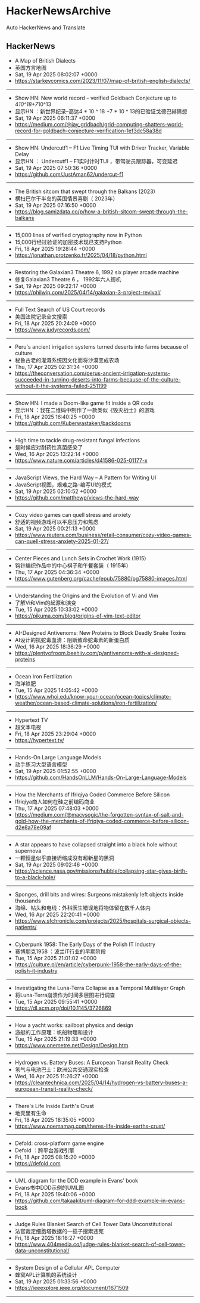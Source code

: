 # HackerNewsArchive
Auto HackerNews and Translate

## HackerNews
* A Map of British Dialects
* 英国方言地图
* Sat, 19 Apr 2025 08:02:07 +0000
* https://starkeycomics.com/2023/11/07/map-of-british-english-dialects/
----
* Show HN: New world record – verified Goldbach Conjecture up to 4*10^18+7*10^13
* 显示HN ：新世界纪录–高达4 * 10 ^ 18 +7 * 10 ^ 13的已验证戈德巴赫猜想
* Sat, 19 Apr 2025 06:11:37 +0000
* https://medium.com/@jay_gridbach/grid-computing-shatters-world-record-for-goldbach-conjecture-verification-1ef3dc58a38d
----
* Show HN: Undercutf1 – F1 Live Timing TUI with Driver Tracker, Variable Delay
* 显示HN ： Undercutf1 – F1实时计时TUI ，带驾驶员跟踪器，可变延迟
* Sat, 19 Apr 2025 07:50:36 +0000
* https://github.com/JustAman62/undercut-f1
----
* The British sitcom that swept through the Balkans (2023)
* 横扫巴尔干半岛的英国情景喜剧（ 2023年）
* Sat, 19 Apr 2025 07:16:50 +0000
* https://blog.samizdata.co/p/how-a-british-sitcom-swept-through-the-balkans
----
* 15,000 lines of verified cryptography now in Python
* 15,000行经过验证的加密技术现已支持Python
* Fri, 18 Apr 2025 19:28:44 +0000
* https://jonathan.protzenko.fr/2025/04/18/python.html
----
* Restoring the Galaxian3 Theatre 6, 1992 six player arcade machine
* 修复Galaxian3 Theatre 6 ， 1992年六人街机
* Sat, 19 Apr 2025 09:22:17 +0000
* https://philwip.com/2025/04/14/galaxian-3-project-revival/
----
* Full Text Search of US Court records
* 美国法院记录全文搜索
* Fri, 18 Apr 2025 20:24:09 +0000
* https://www.judyrecords.com/
----
* Peru's ancient irrigation systems turned deserts into farms because of culture
* 秘鲁古老的灌溉系统因文化而将沙漠变成农场
* Thu, 17 Apr 2025 02:31:34 +0000
* https://theconversation.com/perus-ancient-irrigation-systems-succeeded-in-turning-deserts-into-farms-because-of-the-culture-without-it-the-systems-failed-251199
----
* Show HN: I made a Doom-like game fit inside a QR code
* 显示HN ：我在二维码中制作了一款类似《毁灭战士》的游戏
* Fri, 18 Apr 2025 16:40:25 +0000
* https://github.com/Kuberwastaken/backdooms
----
* High time to tackle drug-resistant fungal infections
* 是时候应对耐药性真菌感染了
* Wed, 16 Apr 2025 13:22:14 +0000
* https://www.nature.com/articles/d41586-025-01177-x
----
* JavaScript Views, the Hard Way – A Pattern for Writing UI
* JavaScript视图，艰难之路–编写UI的模式
* Sat, 19 Apr 2025 02:10:52 +0000
* https://github.com/matthewp/views-the-hard-way
----
* Cozy video games can quell stress and anxiety
* 舒适的视频游戏可以平息压力和焦虑
* Sat, 19 Apr 2025 00:21:13 +0000
* https://www.reuters.com/business/retail-consumer/cozy-video-games-can-quell-stress-anxiety-2025-01-27/
----
* Center Pieces and Lunch Sets in Crochet Work (1915)
* 钩针编织作品中的中心棋子和午餐套装（ 1915年）
* Thu, 17 Apr 2025 04:36:34 +0000
* https://www.gutenberg.org/cache/epub/75880/pg75880-images.html
----
* Understanding the Origins and the Evolution of Vi and Vim
* 了解Vi和Vim的起源和演变
* Tue, 15 Apr 2025 10:33:02 +0000
* https://pikuma.com/blog/origins-of-vim-text-editor
----
* AI-Designed Antivenoms: New Proteins to Block Deadly Snake Toxins
* AI设计的抗蛇毒血清：阻断致命蛇毒素的新蛋白质
* Wed, 16 Apr 2025 18:36:29 +0000
* https://plentyofroom.beehiiv.com/p/antivenoms-with-ai-designed-proteins
----
* Ocean Iron Fertilization
* 海洋铁肥
* Tue, 15 Apr 2025 14:05:42 +0000
* https://www.whoi.edu/know-your-ocean/ocean-topics/climate-weather/ocean-based-climate-solutions/iron-fertilization/
----
* Hypertext TV
* 超文本电视
* Fri, 18 Apr 2025 23:29:04 +0000
* https://hypertext.tv/
----
* Hands-On Large Language Models
* 动手练习大型语言模型
* Sat, 19 Apr 2025 01:52:55 +0000
* https://github.com/HandsOnLLM/Hands-On-Large-Language-Models
----
* How the Merchants of Ifriqiya Coded Commerce Before Silicon
* Ifriqiya商人如何在硅之前编码商业
* Thu, 17 Apr 2025 07:48:03 +0000
* https://medium.com/@macvsogjc/the-forgotten-syntax-of-salt-and-gold-how-the-merchants-of-ifriqiya-coded-commerce-before-silicon-d2e8a78e09af
----
* A star appears to have collapsed straight into a black hole without supernova
* 一颗恒星似乎直接坍缩成没有超新星的黑洞
* Sat, 19 Apr 2025 09:02:46 +0000
* https://science.nasa.gov/missions/hubble/collapsing-star-gives-birth-to-a-black-hole/
----
* Sponges, drill bits and wires: Surgeons mistakenly left objects inside thousands
* 海绵、钻头和电线：外科医生错误地将物体留在数千人体内
* Wed, 16 Apr 2025 22:20:41 +0000
* https://www.sfchronicle.com/projects/2025/hospitals-surgical-objects-patients/
----
* Cyberpunk 1958: The Early Days of the Polish IT Industry
* 赛博朋克1958 ：波兰IT行业的早期阶段
* Tue, 15 Apr 2025 21:01:02 +0000
* https://culture.pl/en/article/cyberpunk-1958-the-early-days-of-the-polish-it-industry
----
* Investigating the Luna-Terra Collapse as a Temporal Multilayer Graph
* 将Luna-Terra崩溃作为时间多层图进行调查
* Tue, 15 Apr 2025 09:55:41 +0000
* https://dl.acm.org/doi/10.1145/3726869
----
* How a yacht works: sailboat physics and design
* 游艇的工作原理：帆船物理和设计
* Tue, 15 Apr 2025 21:19:33 +0000
* https://www.onemetre.net/Design/Design.htm
----
* Hydrogen vs. Battery Buses: A European Transit Reality Check
* 氢气与电池巴士：欧洲公共交通现实检查
* Wed, 16 Apr 2025 11:26:27 +0000
* https://cleantechnica.com/2025/04/14/hydrogen-vs-battery-buses-a-european-transit-reality-check/
----
* There's Life Inside Earth's Crust
* 地壳里有生命
* Fri, 18 Apr 2025 18:35:05 +0000
* https://www.noemamag.com/theres-life-inside-earths-crust/
----
* Defold: cross-platform game engine
* Defold ：跨平台游戏引擎
* Fri, 18 Apr 2025 08:15:20 +0000
* https://defold.com
----
* UML diagram for the DDD example in Evans' book
* Evans书中DDD示例的UML图
* Fri, 18 Apr 2025 19:40:06 +0000
* https://github.com/takaakit/uml-diagram-for-ddd-example-in-evans-book
----
* Judge Rules Blanket Search of Cell Tower Data Unconstitutional
* 法官裁定细胞塔数据的一揽子搜索违宪
* Fri, 18 Apr 2025 18:16:27 +0000
* https://www.404media.co/judge-rules-blanket-search-of-cell-tower-data-unconstitutional/
----
* System Design of a Cellular APL Computer
* 蜂窝APL计算机的系统设计
* Sat, 19 Apr 2025 01:33:56 +0000
* https://ieeexplore.ieee.org/document/1671509
----

